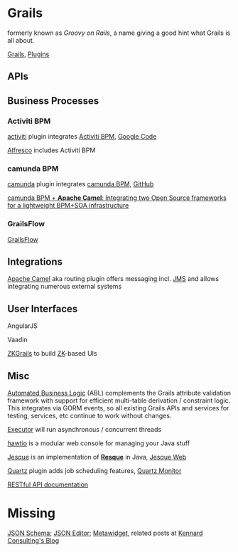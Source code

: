 # Grails

formerly known as _Groovy on Rails_, a name giving a good hint what Grails is all about.

[Grails](https://grails.org/), [Plugins](https://grails.org/plugins/)

## APIs

## Business Processes

### Activiti BPM

[activiti](http://grails.org/plugin/activiti) plugin integrates [Activiti BPM](http://www.activiti.org/), [Google Code](https://code.google.com/p/grails-activiti-plugin/)

[Alfresco](alfresco.org) includes Activiti BPM

### camunda BPM

[camunda](http://grails.org/plugin/camunda) plugin integrates [camunda BPM](http://camunda.org/), [GitHub](https://github.com/plexiti/camunda-grails-plugin)

[camunda BPM + __Apache Camel__: Integrating two Open Source frameworks for a lightweight BPM+SOA infrastructure](http://blog.camunda.org/2013/09/camunda-bpm-apache-camel-integrating.html)

### GrailsFlow

[GrailsFlow](http://grailsflow.org/)

## Integrations

[Apache Camel](http://grails.org/plugin/routing) aka routing plugin offers messaging incl. [JMS](http://grails.org/plugin/routing-jms) and allows integrating numerous external systems

## User Interfaces

AngularJS

Vaadin

[ZKGrails](https://code.google.com/p/zkgrails/) to build [ZK](http://www.zkoss.org/)-based UIs

## Misc

[Automated Business Logic](http://www.automatedbusinesslogic.com/architecture/framework-integration/framework-integration---grails) (ABL) complements the Grails attribute validation framework with support for efficient multi-table derivation / constraint logic. This integrates via GORM events, so all existing Grails APIs and services for testing, services, etc continue to work without changes.

[Executor](http://grails.org/plugin/executor) will run asynchronous / concurrent threads

[hawtio](http://hawt.io/) is a modular web console for managing your Java stuff

[Jesque](http://grails.org/plugin/jesque) is an implementation of __[Resque](https://github.com/resque/resque)__ in Java, [Jesque Web](http://grails.org/plugin/jesque-web)

[Quartz](http://www.grails.org/plugin/quartz) plugin adds job scheduling features, [Quartz Monitor](http://grails.org/plugin/quartz-monitor)

[RESTful API documentation](https://github.com/siemens/restapidoc/)

# Missing

[JSON Schema](http://json-schema.org/); [JSON Editor](https://github.com/jdorn/json-editor); [Metawidget](http://www.metawidget.org/), related posts at [Kennard Consulting's Blog](http://blog.kennardconsulting.com/search/label/Metawidget)
